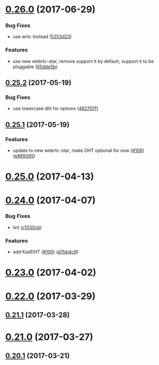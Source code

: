 <a name="0.26.0"></a>
# [0.26.0](https://github.com/ipfs/js-libp2p-ipfs-nodejs/compare/v0.25.2...v0.26.0) (2017-06-29)


### Bug Fixes

* use wrtc instead ([5253d23](https://github.com/ipfs/js-libp2p-ipfs-nodejs/commit/5253d23))


### Features

* use new webrtc-star, remove support it by default, support it to be pluggable ([05dde5b](https://github.com/ipfs/js-libp2p-ipfs-nodejs/commit/05dde5b))



<a name="0.25.2"></a>
## [0.25.2](https://github.com/ipfs/js-libp2p-ipfs-nodejs/compare/v0.25.1...v0.25.2) (2017-05-19)


### Bug Fixes

* use lowercase dht for options ([462707f](https://github.com/ipfs/js-libp2p-ipfs-nodejs/commit/462707f))



<a name="0.25.1"></a>
## [0.25.1](https://github.com/ipfs/js-libp2p-ipfs-nodejs/compare/v0.25.0...v0.25.1) (2017-05-19)


### Features

* update to new webrtc-star, make DHT optional for now ([#106](https://github.com/ipfs/js-libp2p-ipfs-nodejs/issues/106)) ([e889395](https://github.com/ipfs/js-libp2p-ipfs-nodejs/commit/e889395))



<a name="0.25.0"></a>
# [0.25.0](https://github.com/ipfs/js-libp2p-ipfs-nodejs/compare/v0.24.0...v0.25.0) (2017-04-13)



<a name="0.24.0"></a>
# [0.24.0](https://github.com/ipfs/js-libp2p-ipfs-nodejs/compare/v0.23.0...v0.24.0) (2017-04-07)


### Bug Fixes

* lint ([c1030cb](https://github.com/ipfs/js-libp2p-ipfs-nodejs/commit/c1030cb))


### Features

* add KadDHT ([#100](https://github.com/ipfs/js-libp2p-ipfs-nodejs/issues/100)) ([d7bb4c9](https://github.com/ipfs/js-libp2p-ipfs-nodejs/commit/d7bb4c9))



<a name="0.23.0"></a>
# [0.23.0](https://github.com/ipfs/js-libp2p-ipfs-nodejs/compare/v0.22.0...v0.23.0) (2017-04-02)



<a name="0.22.0"></a>
# [0.22.0](https://github.com/ipfs/js-libp2p-ipfs-nodejs/compare/v0.21.1...v0.22.0) (2017-03-29)



<a name="0.21.1"></a>
## [0.21.1](https://github.com/ipfs/js-libp2p-ipfs-nodejs/compare/v0.21.0...v0.21.1) (2017-03-28)



<a name="0.21.0"></a>
# [0.21.0](https://github.com/ipfs/js-libp2p-ipfs-nodejs/compare/v0.20.1...v0.21.0) (2017-03-27)



<a name="0.20.1"></a>
## [0.20.1](https://github.com/ipfs/js-libp2p-ipfs-nodejs/compare/v0.20.0...v0.20.1) (2017-03-21)



